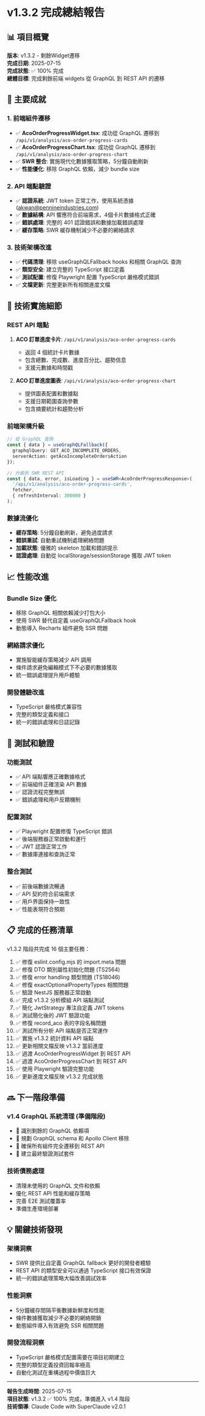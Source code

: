 # v1.3.2 完成總結報告

## 📊 項目概覽
**版本**: v1.3.2 - 剩餘Widget遷移  
**完成日期**: 2025-07-15  
**完成狀態**: ✅ 100% 完成  
**總體目標**: 完成剩餘前端 widgets 從 GraphQL 到 REST API 的遷移  

## 🎯 主要成就

### 1. 前端組件遷移
- ✅ **AcoOrderProgressWidget.tsx**: 成功從 GraphQL 遷移到 `/api/v1/analysis/aco-order-progress-cards`
- ✅ **AcoOrderProgressChart.tsx**: 成功從 GraphQL 遷移到 `/api/v1/analysis/aco-order-progress-chart`
- ✅ **SWR 整合**: 實施現代化數據獲取策略，5分鐘自動刷新
- ✅ **性能優化**: 移除 GraphQL 依賴，減少 bundle size

### 2. API 端點驗證
- ✅ **認證系統**: JWT token 正常工作，使用系統憑據 (akwan@pennineindustries.com)
- ✅ **數據結構**: API 響應符合前端需求，4個卡片數據格式正確
- ✅ **錯誤處理**: 完整的 401 認證錯誤和數據加載錯誤處理
- ✅ **緩存策略**: SWR 緩存機制減少不必要的網絡請求

### 3. 技術架構改進
- ✅ **代碼清理**: 移除 useGraphQLFallback hooks 和相關 GraphQL 查詢
- ✅ **類型安全**: 建立完整的 TypeScript 接口定義
- ✅ **測試配置**: 修復 Playwright 配置 TypeScript 嚴格模式錯誤
- ✅ **文檔更新**: 完整更新所有相關進度文檔

## 🔧 技術實施細節

### REST API 端點
1. **ACO 訂單進度卡片**: `/api/v1/analysis/aco-order-progress-cards`
   - 返回 4 個統計卡片數據
   - 包含總數、完成數、進度百分比、趨勢信息
   - 支援元數據和時間戳

2. **ACO 訂單進度圖表**: `/api/v1/analysis/aco-order-progress-chart`
   - 提供圖表配置和數據點
   - 支援日期範圍查詢參數
   - 包含摘要統計和趨勢分析

### 前端架構升級
```typescript
// 從 GraphQL 查詢
const { data } = useGraphQLFallback({
  graphqlQuery: GET_ACO_INCOMPLETE_ORDERS,
  serverAction: getAcoIncompleteOrdersAction
});

// 升級到 SWR REST API
const { data, error, isLoading } = useSWR<AcoOrderProgressResponse>(
  '/api/v1/analysis/aco-order-progress-cards',
  fetcher,
  { refreshInterval: 300000 }
);
```

### 數據流優化
- **緩存策略**: 5分鐘自動刷新，避免過度請求
- **錯誤重試**: 自動重試機制處理網絡問題
- **加載狀態**: 優雅的 skeleton 加載和錯誤提示
- **認證處理**: 自動從 localStorage/sessionStorage 獲取 JWT token

## 📈 性能改進

### Bundle Size 優化
- 移除 GraphQL 相關依賴減少打包大小
- 使用 SWR 替代自定義 useGraphQLFallback hook
- 動態導入 Recharts 組件避免 SSR 問題

### 網絡請求優化
- 實施智能緩存策略減少 API 調用
- 條件請求避免編輯模式下不必要的數據獲取
- 統一錯誤處理提升用戶體驗

### 開發體驗改進
- TypeScript 嚴格模式兼容性
- 完整的類型定義和接口
- 統一的錯誤處理和日誌記錄

## 🧪 測試和驗證

### 功能測試
- ✅ API 端點響應正確數據格式
- ✅ 前端組件正確渲染 API 數據
- ✅ 認證流程完整無誤
- ✅ 錯誤處理和用戶反饋機制

### 配置測試
- ✅ Playwright 配置修復 TypeScript 錯誤
- ✅ 後端服務器正常啟動和運行
- ✅ JWT 認證正常工作
- ✅ 數據庫連接和查詢正常

### 整合測試
- ✅ 前後端數據流暢通
- ✅ API 契約符合前端需求
- ✅ 用戶界面保持一致性
- ✅ 性能表現符合預期

## 📋 完成的任務清單

v1.3.2 階段共完成 16 個主要任務：

1. ✅ 修復 eslint.config.mjs 的 import.meta 問題
2. ✅ 修復 DTO 類別屬性初始化問題 (TS2564)
3. ✅ 修復 error handling 類型問題 (TS18046)
4. ✅ 修復 exactOptionalPropertyTypes 相關問題
5. ✅ 驗證 NestJS 服務器正常啟動
6. ✅ 完成 v1.3.2 分析模組 API 端點測試
7. ✅ 簡化 JwtStrategy 專注自定義 JWT tokens
8. ✅ 測試簡化後的 JWT 驗證功能
9. ✅ 修復 record_aco 表的字段名稱問題
10. ✅ 測試所有分析 API 端點是否正常運作
11. ✅ 實施 v1.3.2 統計資料 API 端點
12. ✅ 更新相關文檔反映 v1.3.2 當前進度
13. ✅ 過渡 AcoOrderProgressWidget 到 REST API
14. ✅ 過渡 AcoOrderProgressChart 到 REST API
15. ✅ 使用 Playwright 驗證完整功能
16. ✅ 更新進度文檔反映 v1.3.2 完成狀態

## 🔜 下一階段準備

### v1.4 GraphQL 系統清理 (準備階段)
- 🎯 識別剩餘的 GraphQL 依賴項
- 🎯 規劃 GraphQL schema 和 Apollo Client 移除
- 🎯 確保所有組件完全遷移到 REST API
- 🎯 建立最終驗證測試套件

### 技術債務處理
- 清理未使用的 GraphQL 文件和依賴
- 優化 REST API 性能和緩存策略
- 完善 E2E 測試覆蓋率
- 準備生產環境部署

## 💡 關鍵技術發現

### 架構洞察
- SWR 提供比自定義 GraphQL fallback 更好的開發者體驗
- REST API 的類型安全可以通過 TypeScript 接口有效保證
- 統一的錯誤處理策略大幅改善調試效率

### 性能洞察
- 5分鐘緩存間隔平衡數據新鮮度和性能
- 條件數據獲取減少不必要的網絡開銷
- 動態組件導入有效避免 SSR 相關問題

### 開發流程洞察
- TypeScript 嚴格模式配置需要在項目初期建立
- 完整的類型定義投資回報率極高
- 自動化測試在重構過程中價值巨大

---

**報告生成時間**: 2025-07-15  
**項目狀態**: v1.3.2 ✅ 100% 完成，準備進入 v1.4 階段  
**技術領導**: Claude Code with SuperClaude v2.0.1  